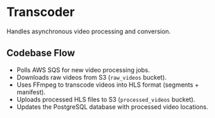 # Transcoder

Handles asynchronous video processing and conversion.

## Codebase Flow

- Polls AWS SQS for new video processing jobs.
- Downloads raw videos from S3 (`raw_videos` bucket).
- Uses FFmpeg to transcode videos into HLS format (segments + manifest).
- Uploads processed HLS files to S3 (`processed_videos` bucket).
- Updates the PostgreSQL database with processed video locations.
